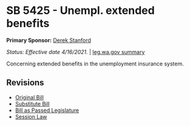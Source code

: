 # SB 5425 - Unempl. extended benefits
**Primary Sponsor:** [Derek Stanford](/person/leg/derek.stanford.md)

*Status: Effective date 4/16/2021.* | [leg.wa.gov summary](https://app.leg.wa.gov/billsummary?BillNumber=5425&Year=2021)

Concerning extended benefits in the unemployment insurance system.

## Revisions
* [Original Bill](1/)
* [Substitute Bill](S/)
* [Bill as Passed Legislature](S.PL/)
* [Session Law](S.SL/)